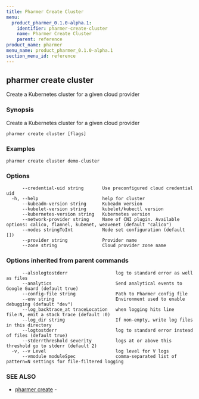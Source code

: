 ```yaml
---
title: Pharmer Create Cluster
menu:
  product_pharmer_0.1.0-alpha.1:
    identifier: pharmer-create-cluster
    name: Pharmer Create Cluster
    parent: reference
product_name: pharmer
menu_name: product_pharmer_0.1.0-alpha.1
section_menu_id: reference
---
```

## pharmer create cluster

Create a Kubernetes cluster for a given cloud provider

### Synopsis


Create a Kubernetes cluster for a given cloud provider

```
pharmer create cluster [flags]
```

### Examples

```
pharmer create cluster demo-cluster
```

### Options

```
      --credential-uid string       Use preconfigured cloud credential uid
  -h, --help                        help for cluster
      --kubeadm-version string      Kubeadm version
      --kubelet-version string      kubelet/kubectl version
      --kubernetes-version string   Kubernetes version
      --network-provider string     Name of CNI plugin. Available options: calico, flannel, kubenet, weavenet (default "calico")
      --nodes stringToInt           Node set configuration (default [])
      --provider string             Provider name
      --zone string                 Cloud provider zone name
```

### Options inherited from parent commands

```
      --alsologtostderr                  log to standard error as well as files
      --analytics                        Send analytical events to Google Guard (default true)
      --config-file string               Path to Pharmer config file
      --env string                       Environment used to enable debugging (default "dev")
      --log_backtrace_at traceLocation   when logging hits line file:N, emit a stack trace (default :0)
      --log_dir string                   If non-empty, write log files in this directory
      --logtostderr                      log to standard error instead of files (default true)
      --stderrthreshold severity         logs at or above this threshold go to stderr (default 2)
  -v, --v Level                          log level for V logs
      --vmodule moduleSpec               comma-separated list of pattern=N settings for file-filtered logging
```

### SEE ALSO
* [pharmer create](/docs/reference/pharmer_create.md)	 - 

